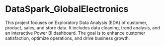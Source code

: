 # DataSpark_GlobalElectronics
This project focuses on Exploratory Data Analysis (EDA) of customer, product, sales, and store data. It includes data cleaning, trend analysis, and an interactive Power BI dashboard. The goal is to enhance customer satisfaction, optimize operations, and drive business growth.
